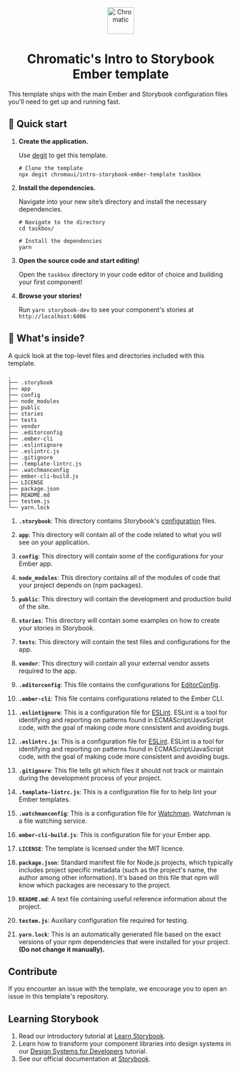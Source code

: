 
<p align="center">
  <a href="https://www.chromatic.com/">
    <img alt="Chromatic" src="https://avatars2.githubusercontent.com/u/24584319?s=200&v=4" width="60" />
  </a>
</p>

<h1 align="center">
  Chromatic's Intro to Storybook Ember template
</h1>

 This template ships with the main Ember and Storybook configuration files you'll need to get up and running fast.

## 🚅 Quick start

1.  **Create the application.**

    Use [degit](https://github.com/Rich-Harris/degit) to get this template.

    ```shell
    # Clone the template
    npx degit chromaui/intro-storybook-ember-template taskbox
    ```

1.  **Install the dependencies.**

    Navigate into your new site’s directory and install the necessary dependencies.

    ```shell
    # Navigate to the directory
    cd taskbox/

    # Install the dependencies
    yarn
    ```

1.  **Open the source code and start editing!**

    Open the `taskbox` directory in your code editor of choice and building your first component!

1.  **Browse your stories!**

    Run `yarn storybook-dev` to see your component's stories at `http://localhost:6006`

## 🔎 What's inside?

A quick look at the top-level files and directories included with this template.

    .
    ├── .storybook
    ├── app
    ├── config
    ├── node_modules
    ├── public
    ├── stories
    ├── tests
    ├── vendor
    ├── .editorconfig
    ├── .ember-cli
    ├── .eslintignore
    ├── .eslintrc.js
    ├── .gitignore
    ├── .template-lintrc.js
    ├── .watchmanconfig
    ├── ember-cli-build.js
    ├── LICENSE
    ├── package.json
    ├── README.md
    ├── testem.js
    └── yarn.lock
  
1.  **`.storybook`**: This directory contains Storybook's [configuration](https://storybook.js.org/docs/react/configure/overview) files.

2.  **`app`**: This directory will contain all of the code related to what you will see on your application.

3.  **`config`**: This directory will contain some of the configurations for your Ember app.

4.  **`node_modules`**: This directory contains all of the modules of code that your project depends on (npm packages).

5.  **`public`**: This directory will contain the development and production build of the site.

6.  **`stories`**: This directory will contain some examples on how to create your stories in Storybook.

7.  **`tests`**: This directory will contain the test files and configurations for the app.

8.  **`vendor`**: This directory will contain all your external vendor assets required to the app.

9.  **`.editorconfig`**: This file contains the configurations for [EditorConfig](https://editorconfig.org/).

10.  **`.ember-cli`**: This file contains configurations related to the Ember CLI.

11.  **`.eslintignore`**: This is a configuration file for [ESLint](https://eslint.org/). ESLint is a tool for identifying and reporting on patterns found in ECMAScript/JavaScript code, with the goal of making code more consistent and avoiding bugs.

12. **`.eslintrc.js`**: This is a configuration file for [ESLint](https://eslint.org/). ESLint is a tool for identifying and reporting on patterns found in ECMAScript/JavaScript code, with the goal of making code more consistent and avoiding bugs.

13.  **`.gitignore`**: This file tells git which files it should not track or maintain during the development process of your project.

14. **`.template-lintrc.js`**: This is a configuration file for to help lint your Ember templates.

14. **`.watchmanconfig`**: This is a configuration file for [Watchman](https://facebook.github.io/watchman/). Watchman is a file watching service.

15. **`ember-cli-build.js`**: This is configuration file for your Ember app.

16. **`LICENSE`**: The template is licensed under the MIT licence.

17. **`package.json`**: Standard manifest file for Node.js projects, which typically includes project specific metadata (such as the project's name, the author among other information). It's based on this file that npm will know which packages are necessary to the project.

18. **`README.md`**: A text file containing useful reference information about the project.

19. **`testem.js`**: Auxiliary configuration file required for testing.

20. **`yarn.lock`**: This is an automatically generated file based on the exact versions of your npm dependencies that were installed for your project. **(Do not change it manually).**




## Contribute

If you encounter an issue with the template, we encourage you to open an issue in this template's repository.

## Learning Storybook

1. Read our introductory tutorial at [Learn Storybook](https://www.learnstorybook.com/intro-to-storybook/ember/en/get-started/).
2. Learn how to transform your component libraries into design systems in our [Design Systems for Developers](https://www.learnstorybook.com/design-systems-for-developers/) tutorial.
2. See our official documentation at [Storybook](https://storybook.js.org/).